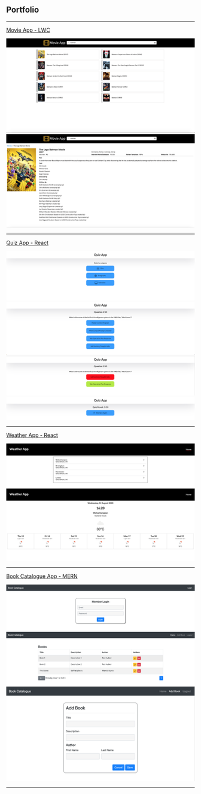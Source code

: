## Portfolio

---
[Movie App - LWC](https://phandeyr.github.io/movie-lwc-app/)

<img src="images/movie-list.png?raw=true"/>
<img src="images/movie-detail.png?raw=true"/>

---
[Quiz App - React](https://phandeyr.github.io/quiz-react-app/)

<img src="images/quiz-categories.png?raw=true"/>
<img src="images/quiz-question.png?raw=true"/>
<img src="images/quiz-answer.png?raw=true"/>
<img src="images/quiz-result.png?raw=true"/>

---
[Weather App - React](https://phandeyr.github.io/weather-react-app/)

<img src="images/weather-cities.png?raw=true"/>
<img src="images/weather.png?raw=true"/>

---
[Book Catalogue App - MERN](https://phandeyr-book-catalogue.herokuapp.com/)

<img src="images/book-catalogue-login.png?raw=true"/>
<img src="images/book-catalogue-list.png?raw=true"/>
<img src="images/book-catalogue-add-book.png?raw=true"/>

---
